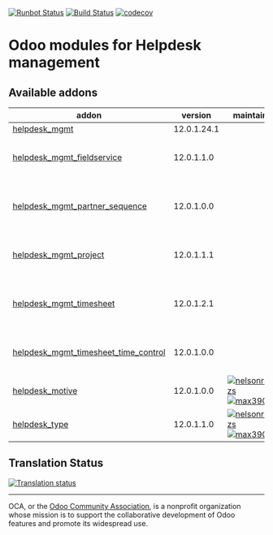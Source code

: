 [![Runbot Status](https://runbot.odoo-community.org/runbot/badge/flat/282/12.0.svg)](https://runbot.odoo-community.org/runbot/repo/github-com-oca-helpdesk-282)
[![Build Status](https://travis-ci.com/OCA/helpdesk.svg?branch=12.0)](https://travis-ci.com/OCA/helpdesk)
[![codecov](https://codecov.io/gh/OCA/helpdesk/branch/12.0/graph/badge.svg)](https://codecov.io/gh/OCA/helpdesk)

# Odoo modules for Helpdesk management

[//]: # (addons)

Available addons
----------------
addon | version | maintainers | summary
--- | --- | --- | ---
[helpdesk_mgmt](helpdesk_mgmt/) | 12.0.1.24.1 |  | Helpdesk
[helpdesk_mgmt_fieldservice](helpdesk_mgmt_fieldservice/) | 12.0.1.1.0 |  | Create service requests from a ticket
[helpdesk_mgmt_partner_sequence](helpdesk_mgmt_partner_sequence/) | 12.0.1.0.0 |  | Provides different partner sequence in Helpdesk.
[helpdesk_mgmt_project](helpdesk_mgmt_project/) | 12.0.1.1.1 |  | Add the option to select project in the tickets.
[helpdesk_mgmt_timesheet](helpdesk_mgmt_timesheet/) | 12.0.1.2.1 |  | Add HR Timesheet to the tickets for Helpdesk Management.
[helpdesk_mgmt_timesheet_time_control](helpdesk_mgmt_timesheet_time_control/) | 12.0.1.0.0 |  | Helpdesk Management Timesheet Time Control
[helpdesk_motive](helpdesk_motive/) | 12.0.1.0.0 | [![nelsonramirezs](https://github.com/nelsonramirezs.png?size=30px)](https://github.com/nelsonramirezs) [![max3903](https://github.com/max3903.png?size=30px)](https://github.com/max3903) | Keep the motive
[helpdesk_type](helpdesk_type/) | 12.0.1.1.0 | [![nelsonramirezs](https://github.com/nelsonramirezs.png?size=30px)](https://github.com/nelsonramirezs) [![max3903](https://github.com/max3903.png?size=30px)](https://github.com/max3903) | Add a type to your tickets

[//]: # (end addons)

## Translation Status

[![Translation status](https://translation.odoo-community.org/widgets/helpdesk-12-0/-/multi-auto.svg)](https://translation.odoo-community.org/engage/helpdesk-12-0/?utm_source=widget)

----

OCA, or the [Odoo Community Association](http://odoo-community.org/), is a nonprofit organization whose
mission is to support the collaborative development of Odoo features and
promote its widespread use.
